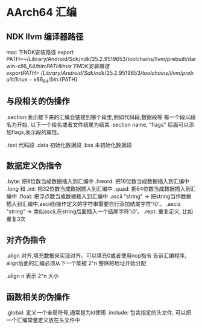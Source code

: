 # AArch64 汇编

## NDK llvm 编译器路径

mac 下NDK安装路径
export PATH=~/Library/Android/Sdk/ndk/25.2.9519653/toolchains/llvm/prebuilt/darwin-x86_64/bin:${PATH}
linux 下NDK安装路径
export PATH=~/Library/Android/Sdk/ndk/25.2.9519653/toolchains/llvm/prebuilt/linux-x86_64/bin:${PATH}

## 与段相关的伪操作

.section:表示接下来的汇编会链接到哪个段里,例如代码段,数据段等
每一个段以段名为开始, 以下一个段名或者文件结尾为结束
.section name, "flags" 后面可以添加flags,表示段的属性。

.text           代码段
.data           初始化数据段
.bss            未初始化数据段

## 数据定义伪指令

.byte:                  把8位数当成数据插入到汇编中
.hword:                 把16位数当成数据插入到汇编中
.long 和 .int:          把32位数当成数据插入到汇编中
.quad:                  把64位数当成数据插入到汇编中
.float:                 把浮点数当成数据插入到汇编中
.ascii "string" ->      把string当作数据插入到汇编中,ascii伪操作定义的字符串需要自行添加结尾字符'\0'。
.asciz "string" ->      类似ascii,在string后面插入一个结尾字符’\0’。
.rept:                  重复定义, 比如重复3次

## 对齐伪指令

.align 对齐,填充数据来实现对齐。可以填充0或者使用nop指令
告诉汇编程序, align后面的汇编必须从下一个能被 2^n 整除的地址开始分配

.align n        表示 2^n 大小

## 函数相关的伪操作

.global:            定义一个全局符号,通常是为ld使用
.include:           包含指定的头文件, 可以把一个汇编常量定义放在头文件中
